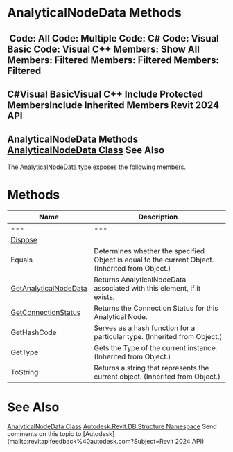 # AnalyticalNodeData Methods

﻿
 Code: All Code: Multiple Code: C# Code: Visual Basic Code: Visual C++  Members: Show All Members: Filtered Members: Filtered Members: Filtered   
---  
C#Visual BasicVisual C++
Include Protected MembersInclude Inherited Members
Revit 2024 API  
---  
AnalyticalNodeData Methods  
[AnalyticalNodeData Class](24e7600a-2ae0-f25c-c36a-62b5bfcdc2eb.md "AnalyticalNodeData Class") See Also  
---  
The [AnalyticalNodeData](24e7600a-2ae0-f25c-c36a-62b5bfcdc2eb.md "AnalyticalNodeData Class") type exposes the following members.
# Methods
| Name | Description |
| --- | --- |
| --- | --- | --- |
| [Dispose](f4d8fa51-0797-5b6c-7e7b-ea493e46b9dd.md "Dispose Method") |
| Equals | Determines whether the specified Object is equal to the current Object. (Inherited from Object.) |
| [GetAnalyticalNodeData](ad0f2a8f-15cf-fae3-790d-a17e0d8ff6b1.md "GetAnalyticalNodeData Method") | Returns AnalyticalNodeData associated with this element, if it exists. |
| [GetConnectionStatus](a72af2d3-764d-5981-8420-4614dc9720ff.md "GetConnectionStatus Method") | Returns the Connection Status for this Analytical Node. |
| GetHashCode | Serves as a hash function for a particular type.  (Inherited from Object.) |
| GetType | Gets the Type of the current instance. (Inherited from Object.) |
| ToString | Returns a string that represents the current object. (Inherited from Object.) |

# See Also
[AnalyticalNodeData Class](24e7600a-2ae0-f25c-c36a-62b5bfcdc2eb.md "AnalyticalNodeData Class")
[Autodesk.Revit.DB.Structure Namespace](d586b341-f687-9d90-e96d-255806b7d4fc.md "Autodesk.Revit.DB.Structure Namespace")
Send comments on this topic to [Autodesk](mailto:revitapifeedback%40autodesk.com?Subject=Revit 2024 API)